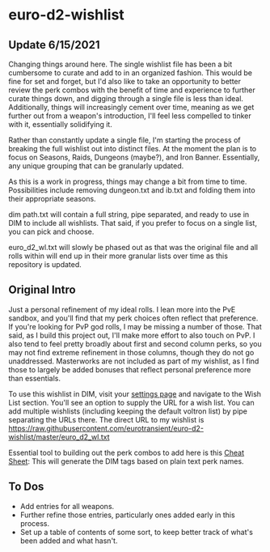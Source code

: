 # euro-d2-wishlist

## Update 6/15/2021

Changing things around here. The single wishlist file has been a bit cumbersome to curate and add to in an organized fashion. This would be fine for set and forget, but I'd also like to take an opportunity to better review the perk combos with the benefit of time and experience to further curate things down, and digging through a single file is less than ideal. Additionally, things will increasingly cement over time, meaning as we get further out from a weapon's introduction, I'll feel less compelled to tinker with it, essentially solidifying it.

Rather than constantly update a single file, I'm starting the process of breaking the full wishlist out into distinct files. At the moment the plan is to focus on Seasons, Raids, Dungeons (maybe?), and Iron Banner. Essentially, any unique grouping that can be granularly updated.

As this is a work in progress, things may change a bit from time to time. Possibilities include removing dungeon.txt and ib.txt and folding them into their appropriate seasons.

dim path.txt will contain a full string, pipe separated, and ready to use in DIM to include all wishlists. That said, if you prefer to focus on a single list, you can pick and choose.

euro_d2_wl.txt will slowly be phased out as that was the original file and all rolls within will end up in their more granular lists over time as this repository is updated.

## Original Intro

Just a personal refinement of my ideal rolls. I lean more into the PvE sandbox, and you'll find that my perk choices often reflect that preference. If you're looking for PvP god rolls, I may be missing a number of those. That said, as I build this project out, I'll make more effort to also touch on PvP. I also tend to feel pretty broadly about first and second column perks, so you may not find extreme refinement in those columns, though they do not go unaddressed. Masterworks are not included as part of my wishlist, as I find those to largely be added bonuses that reflect personal preference more than essentials.

To use this wishlist in DIM, visit your [settings page](https://app.destinyitemmanager.com/settings) and navigate to the Wish List section. You'll see an option to supply the URL for a wish list. You can add multiple wishlists (including keeping the default voltron list) by pipe separating the URLs there. The direct URL to my wishlist is https://raw.githubusercontent.com/eurotransient/euro-d2-wishlist/master/euro_d2_wl.txt

Essential tool to building out the perk combos to add here is this [Cheat Sheet](https://48klocs.github.io/wish-list-magic-wand/fingerwave.html): This will generate the DIM tags based on plain text perk names.

## To Dos
* Add entries for all weapons.
* Further refine those entries, particularly ones added early in this process.
* Set up a table of contents of some sort, to keep better track of what's been added and what hasn't.
